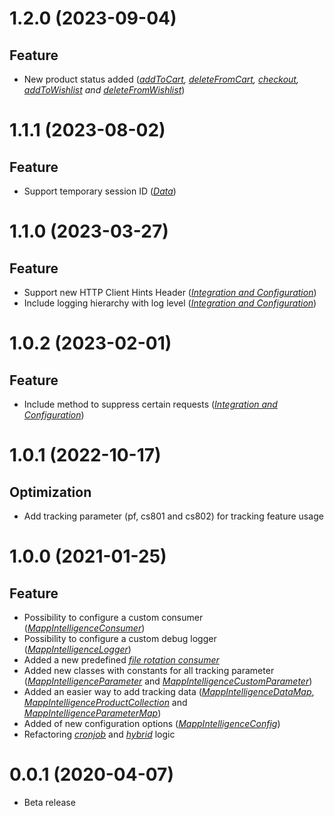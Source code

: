 <a name="1.2.0"></a>
# 1.2.0 (2023-09-04)

## Feature

- New product status added (_[addToCart](https://documentation.mapp.com/latest/en/data-12582768.html), [deleteFromCart](https://documentation.mapp.com/latest/en/data-12582768.html), [checkout](https://documentation.mapp.com/latest/en/data-12582768.html), [addToWishlist](https://documentation.mapp.com/latest/en/data-12582768.html) and [deleteFromWishlist](https://documentation.mapp.com/latest/en/data-12582768.html)_)


<a name="1.1.1"></a>
# 1.1.1 (2023-08-02)

## Feature

- Support temporary session ID (_[Data](https://documentation.mapp.com/latest/en/data-12582768.html)_)


<a name="1.1.0"></a>
# 1.1.0 (2023-03-27)

## Feature

- Support new HTTP Client Hints Header (_[Integration and Configuration](https://documentation.mapp.com/latest/en/integration-and-configuration-12582753.html)_)
- Include logging hierarchy with log level (_[Integration and Configuration](https://documentation.mapp.com/latest/en/integration-and-configuration-12582753.html)_)


<a name="1.0.2"></a>
# 1.0.2 (2023-02-01)

## Feature

- Include method to suppress certain requests (_[Integration and Configuration](https://documentation.mapp.com/latest/en/integration-and-configuration-12582753.html)_)


<a name="1.0.1"></a>
# 1.0.1 (2022-10-17)

## Optimization

- Add tracking parameter (pf, cs801 and cs802) for tracking feature usage


<a name="1.0.0"></a>
# 1.0.0 (2021-01-25)

## Feature

* Possibility to configure a custom consumer (_[MappIntelligenceConsumer](https://documentation.mapp.com/latest/en/interfaces-12582807.html)_)
* Possibility to configure a custom debug logger (_[MappIntelligenceLogger](https://documentation.mapp.com/latest/en/interfaces-12582807.html)_)
* Added a new predefined _[file rotation consumer](https://documentation.mapp.com/latest/en/data-transfer-consumer-12582742.html)_
* Added new classes with constants for all tracking parameter (_[MappIntelligenceParameter](https://documentation.mapp.com/latest/en/data-12582768.html)_ and _[MappIntelligenceCustomParameter]()_)
* Added an easier way to add tracking data (_[MappIntelligenceDataMap](https://documentation.mapp.com/latest/en/classes-12582794.html)_, _[MappIntelligenceProductCollection](https://documentation.mapp.com/latest/en/classes-12582794.html)_ and _[MappIntelligenceParameterMap](https://documentation.mapp.com/latest/en/classes-12582794.html)_)
* Added of new configuration options (_[MappIntelligenceConfig](https://documentation.mapp.com/latest/en/integration-and-configuration-12582753.html)_)
* Refactoring _[cronjob](https://documentation.mapp.com/latest/en/cron-job-12582847.html)_ and _[hybrid](https://documentation.mapp.com/latest/en/classes-12582794.html)_ logic


<a name="0.0.1"></a>
# 0.0.1 (2020-04-07)

* Beta release
